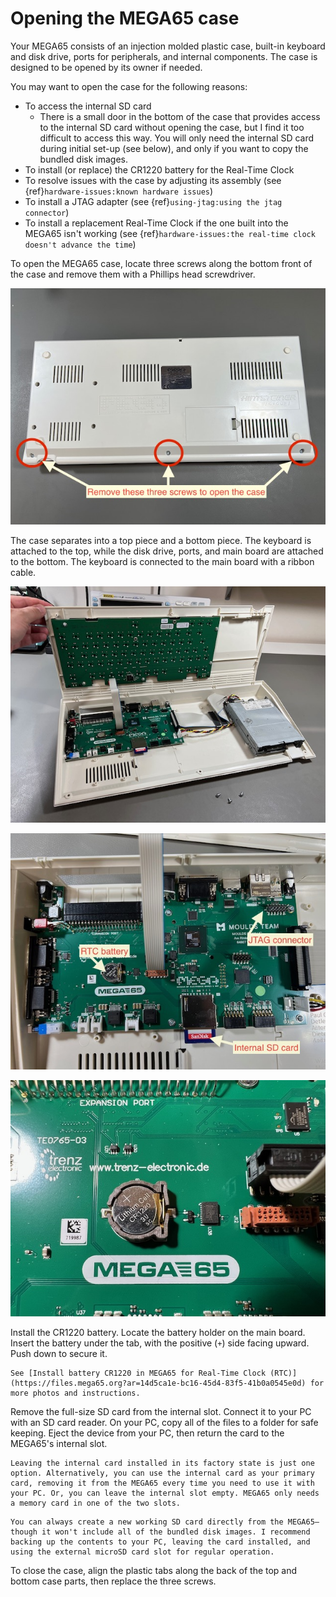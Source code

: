 # Opening the MEGA65 case

Your MEGA65 consists of an injection molded plastic case, built-in keyboard and disk drive, ports for peripherals, and internal components. The case is designed to be opened by its owner if needed.

You may want to open the case for the following reasons:

-   To access the internal SD card
    -   There is a small door in the bottom of the case that provides access to the internal SD card without opening the case, but I find it too difficult to access this way. You will only need the internal SD card during initial set-up (see below), and only if you want to copy the bundled disk images.
-   To install (or replace) the CR1220 battery for the Real-Time Clock
-   To resolve issues with the case by adjusting its assembly (see {ref}`hardware-issues:known hardware issues`)
-   To install a JTAG adapter (see {ref}`using-jtag:using the jtag connector`)
-   To install a replacement Real-Time Clock if the one built into the MEGA65 isn't working (see {ref}`hardware-issues:the real-time clock doesn't advance the time`)

To open the MEGA65 case, locate three screws along the bottom front of the case and remove them with a Phillips head screwdriver.

![The bottom of the MEGA65 with three screws for opening the case](photos/mega65_bottom.jpeg)

The case separates into a top piece and a bottom piece. The keyboard is attached to the top, while the disk drive, ports, and main board are attached to the bottom. The keyboard is connected to the main board with a ribbon cable.

![The MEGA65 with case open](photos/mega65_open.jpeg)

![The MEGA65 main board](photos/mainboard_annotated.jpeg)

![The RTC battery on the main board](photos/rtc_battery.jpeg)

Install the CR1220 battery. Locate the battery holder on the main board. Insert the battery under the tab, with the positive (`+`) side facing upward. Push down to secure it.

```{tip}
See [Install battery CR1220 in MEGA65 for Real-Time Clock (RTC)](https://files.mega65.org?ar=14d5ca1e-bc16-45d4-83f5-41b0a0545e0d) for more photos and instructions.
```

Remove the full-size SD card from the internal slot. Connect it to your PC with an SD card reader. On your PC, copy all of the files to a folder for safe keeping. Eject the device from your PC, then return the card to the MEGA65's internal slot.

```{tip}
Leaving the internal card installed in its factory state is just one option. Alternatively, you can use the internal card as your primary card, removing it from the MEGA65 every time you need to use it with your PC. Or, you can leave the internal slot empty. MEGA65 only needs a memory card in one of the two slots.
```

```{tip}
You can always create a new working SD card directly from the MEGA65—though it won't include all of the bundled disk images. I recommend backing up the contents to your PC, leaving the card installed, and using the external microSD card slot for regular operation.
```

To close the case, align the plastic tabs along the back of the top and bottom case parts, then replace the three screws.
